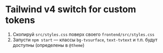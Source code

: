 # Tailwind v4 switch for custom tokens

1) Скопируй `src/styles.css` поверх своего `frontend/src/styles.css`
2) Запусти `npm start` — классы `bg-tvsurface`, `text-tvtext` и т.п. будут доступны (определены в `@theme`)
